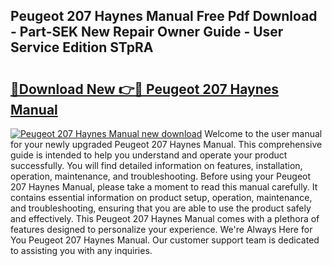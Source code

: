 ## Peugeot 207 Haynes Manual Free Pdf Download - Part-SEK New Repair Owner Guide - User Service Edition STpRA

# <h2><a href="http://cf25526.oget.top/?id=Peugeot+207+Haynes+Manual">🔗Download New 👉🔴 Peugeot 207 Haynes Manual</a></h2>

[![Peugeot 207 Haynes Manual new download](https://i.imgur.com/5g1atiW.png)](http://cf25526.oget.top/?id=Peugeot+207+Haynes+Manual)
Welcome to the user manual for your newly upgraded Peugeot 207 Haynes Manual. This comprehensive guide is intended to help you understand and operate your product successfully. You will find detailed information on features, installation, operation, maintenance, and troubleshooting. Before using your Peugeot 207 Haynes Manual, please take a moment to read this manual carefully. It contains essential information on product setup, operation, maintenance, and troubleshooting, ensuring that you are able to use the product safely and effectively. This Peugeot 207 Haynes Manual comes with a plethora of features designed to personalize your experience. We're Always Here for You Peugeot 207 Haynes Manual. Our customer support team is dedicated to assisting you with any inquiries.
